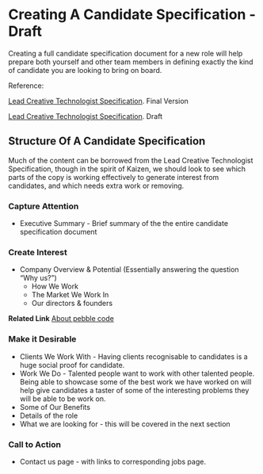 # Creating A Candidate Specification - Draft

Creating a full candidate specification document for a new role will help prepare both yourself and other team members in defining exactly the kind of candidate you are looking to bring on board.

Reference: 

[Lead Creative Technologist Specification](https://www.dropbox.com/sh/umoor8d6zjd3v4c/AAB9JHWP9H6ZXpBJfCwLNkBYa?dl=0). Final Version

[Lead Creative Technologist Specification](https://www.dropbox.com/sh/umoor8d6zjd3v4c/AAB9JHWP9H6ZXpBJfCwLNkBYa?dl=0). Draft

## Structure Of A Candidate Specification

Much of the content can be borrowed from the Lead Creative Technologist Specification, though in the spirit of Kaizen, we should look to see which parts of the copy is working effectively to generate interest from candidates, and which needs extra work or removing.

### Capture Attention 

- Executive Summary - Brief summary of the the entire candidate specification document

### Create Interest

- Company Overview & Potential (Essentially answering the question “Why us?”)
  - How We Work
  - The Market We Work In
  - Our directors & founders

**Related Link**
[About pebble code]()

### Make it Desirable

- Clients We Work With - Having clients recognisable to candidates is a huge social proof for candidate.  
- Work We Do - Talented people want to work with other talented people. Being able to showcase some of the best work we have worked on will help give candidates a taster of some of the interesting problems they will be able to be work on.
- Some of Our Benefits
- Details of the role
- What we are looking for - this will be covered in the next section 

### Call to Action

- Contact us page - with links to corresponding jobs page.


